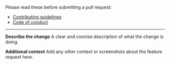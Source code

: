 Please read these before submitting a pull request:

- [Contributing guidelines](../CONTRIBUTING.md)
- [Code of conduct](../CODE_OF_CONDUCT.md)

---

**Describe the change**
A clear and concise description of what the change is doing.

**Additional context**
Add any other context or screenshots about the feature request here.

